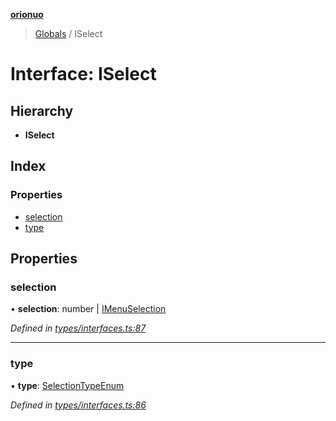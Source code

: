 **[orionuo](../README.md)**

> [Globals](../globals.md) / ISelect

# Interface: ISelect

## Hierarchy

* **ISelect**

## Index

### Properties

* [selection](iselect.md#selection)
* [type](iselect.md#type)

## Properties

### selection

•  **selection**: number \| [IMenuSelection](imenuselection.md)

*Defined in [types/interfaces.ts:87](https://github.com/msviha/orionuo/blob/692d718/src/types/interfaces.ts#L87)*

___

### type

•  **type**: [SelectionTypeEnum](../enums/selectiontypeenum.md)

*Defined in [types/interfaces.ts:86](https://github.com/msviha/orionuo/blob/692d718/src/types/interfaces.ts#L86)*
